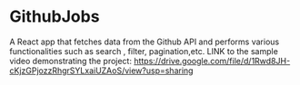 # GithubJobs
A React app that fetches data from the Github API and performs various functionalities such as search , filter, pagination,etc.
LINK to the sample video demonstrating the project:
https://drive.google.com/file/d/1Rwd8JH-cKjzGPjozzRhgrSYLxaiUZAoS/view?usp=sharing
